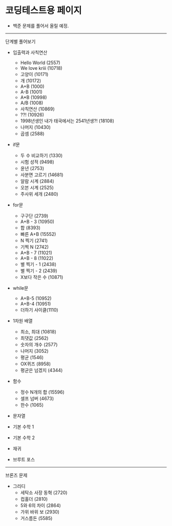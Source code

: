 # 코딩테스트용 페이지 
- 백준 문제를 풀어서 올릴 예정.

---

단계별 풀어보기
- 입출력과 사칙연산
  - Hello World (2557)
  - We love kriii (10718)
  - 고양이 (10171)
  - 개 (10172)
  - A+B (1000)
  - A-B (1001)
  - A*B (10998)
  - A/B (1008)
  - 사칙연산 (10869) 
  - ??! (10926)
  - 1998년생인 내가 태국에서는 2541년생?! (18108)
  - 나머지 (10430)
  - 곱셈 (2588)
  
- if문
  - 두 수 비교하기 (1330)
  - 시험 성적 (9498)
  - 윤년 (2753)
  - 사분면 고르기 (14681)
  - 알람 시계 (2884)
  - 오븐 시계 (2525)
  - 주사위 세개 (2480)

- for문 
  - 구구단 (2739)
  - A+B - 3  (10950)
  - 합 (8393)
  - 빠른 A+B (15552)
  - N 찍기 (2741)
  - 기찍 N (2742)
  - A+B - 7 (11021)
  - A+B - 8 (11022)
  - 별 찍기 - 1 (2438)
  - 별 찍기 - 2 (2439)
  - X보다 작은 수 (10871)
  
- while문
  - A+B-5 (10952)
  - A+B-4 (10951)
  - 더하기 사이클(1110)
  
- 1차원 배열
  - 최소, 최대 (10818)
  - 최댓값 (2562)
  - 숫자의 개수 (2577)
  - 나머지 (3052)
  - 평균 (1546)
  - OX퀴즈 (8958)
  - 평균은 넘겠지 (4344)
  
- 함수
  - 정수 N개의 합 (15596)
  - 셀프 넘버 (4673)
  - 한수 (1065)

- 문자열
- 기본 수학 1
- 기본 수학 2
- 재귀
- 브루트 포스

---
브론즈 문제
- 그리디 
  - 세탁소 사장 동혁 (2720)
  - 컵홀더 (2810)
  - 5와 6의 차이 (2864)
  - 가위 바위 보 (2930)
  - 거스름돈 (5585)
